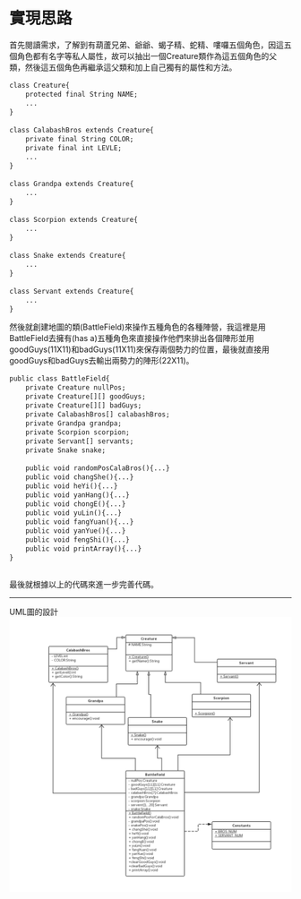 實現思路
==
首先閱讀需求，了解到有葫蘆兄弟、爺爺、蝎子精、蛇精、嘍囉五個角色，因這五個角色都有名字等私人屬性，故可以抽出一個Creature類作為這五個角色的父類，然後這五個角色再繼承這父類和加上自己獨有的屬性和方法。
```
class Creature{
    protected final String NAME;
    ...
}

class CalabashBros extends Creature{
    private final String COLOR;
    private final int LEVLE;
    ...
}

class Grandpa extends Creature{
    ...
}

class Scorpion extends Creature{
    ...
}

class Snake extends Creature{
    ...
}

class Servant extends Creature{
    ...
}

```

然後就創建地圖的類(BattleField)來操作五種角色的各種陣營，我這裡是用BattleField去擁有(has a)五種角色來直接操作他們來排出各個陣形並用goodGuys(11X11)和badGuys(11X11)來保存兩個勢力的位置，最後就直接用goodGuys和badGuys去輸出兩勢力的陣形(22X11)。

```
public class BattleField{
    private Creature nullPos;
    private Creature[][] goodGuys;
    private Creature[][] badGuys;
    private CalabashBros[] calabashBros;
    private Grandpa grandpa;
    private Scorpion scorpion;
    private Servant[] servants;
    private Snake snake;

    public void randomPosCalaBros(){...}
    public void changShe(){...}
    public void heYi(){...}
    public void yanHang(){...}
    public void chongE(){...}
    public void yuLin(){...}
    public void fangYuan(){...}
    public void yanYue(){...}
    public void fengShi(){...}
    public void printArray(){...}
}


```

最後就根據以上的代碼來進一步完善代碼。

---

UML圖的設計
![](UML.png)